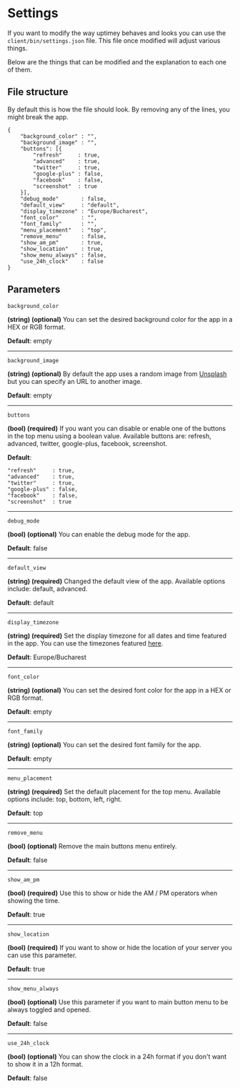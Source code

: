 Settings
===

If you want to modify the way uptimey behaves and looks you can use the `client/bin/settings.json` file. This file once modified will adjust various things.

Below are the things that can be modified and the explanation to each one of them.

File structure
---

By default this is how the file should look. By removing any of the lines, you might break the app.

```
{
    "background_color" : "",
    "background_image" : "",
    "buttons": [{
        "refresh"     : true,
        "advanced"    : true,
        "twitter"     : true,
        "google-plus" : false,
        "facebook"    : false,
        "screenshot"  : true
    }],
    "debug_mode"       : false,
    "default_view"     : "default",
    "display_timezone" : "Europe/Bucharest",
    "font_color"       : "",
    "font_family"      : "",
    "menu_placement"   : "top",
    "remove_menu"      : false, 
    "show_am_pm"       : true,
    "show_location"    : true,
    "show_menu_always" : false,
    "use_24h_clock"    : false
}
```

Parameters
---

```
background_color
```
**(string) (optional)** You can set the desired background color for the app in a HEX or RGB format.

**Default**: empty

---

```
background_image
```
**(string) (optional)** By default the app uses a random image from [Unsplash](http://unsplash.com) but you can specify an URL to another image.

**Default**: empty

---

```
buttons
```
**(bool) (required)** If you want you can disable or enable one of the buttons in the top menu using a boolean value. Available buttons are: refresh, advanced, twitter, google-plus, facebook, screenshot.

**Default**:

```
"refresh"     : true,
"advanced"    : true,
"twitter"     : true,
"google-plus" : false,
"facebook"    : false,
"screenshot"  : true
```

---

```
debug_mode
```
**(bool) (optional)** You can enable the debug mode for the app.

**Default**: false

---

```
default_view
```
**(string) (required)** Changed the default view of the app. Available options include: default, advanced.

**Default**: default

---

```
display_timezone
```
**(string) (required)** Set the display timezone for all dates and time featured in the app. You can use the timezones featured [here](http://php.net/manual/en/timezones.php).

**Default**: Europe/Bucharest

---

```
font_color
```
**(string) (optional)** You can set the desired font color for the app in a HEX or RGB format.

**Default**: empty

---

```
font_family
```
**(string) (optional)** You can set the desired font family for the app.

**Default**: empty

---

```
menu_placement
```
**(string) (required)** Set the default placement for the top menu. Available options include: top, bottom, left, right.

**Default**: top

---

```
remove_menu
```
**(bool) (optional)** Remove the main buttons menu entirely.

**Default**: false

---

```
show_am_pm
```
**(bool) (required)** Use this to show or hide the AM / PM operators when showing the time.

**Default**: true

---

```
show_location
```
**(bool) (required)** If you want to show or hide the location of your server you can use this parameter.

**Default**: true

---

```
show_menu_always
```
**(bool) (optional)** Use this parameter if you want to main button menu to be always toggled and opened.

**Default**: false

---

```
use_24h_clock
```
**(bool) (optional)** You can show the clock in a 24h format if you don't want to show it in a 12h format.

**Default**: false
